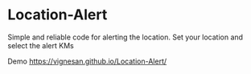 # Location-Alert
Simple and reliable code for alerting the location.  Set your location and select the alert KMs

Demo  https://vignesan.github.io/Location-Alert/
